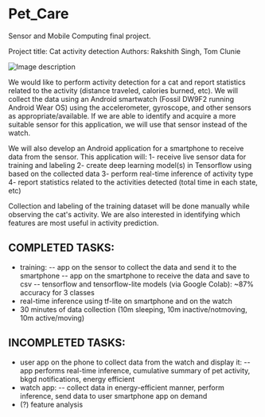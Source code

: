 # Pet_Care
Sensor and Mobile Computing final project.

Project title:  Cat activity detection
Authors:  Rakshith Singh, Tom Clunie

![Image description](https://drive.google.com/file/d/1p9eD2-jU_UfY5BO1lAXYjFW3r_kTgStU/view?usp=sharing)

We would like to perform activity detection for a cat and report statistics related to the activity (distance traveled, calories burned, etc).
We will collect the data using an Android smartwatch (Fossil DW9F2 running Android Wear OS) using the accelerometer, gyroscope, and other sensors as appropriate/available.
If we are able to identify and acquire a more suitable sensor for this application, we will use that sensor instead of the watch.

We will also develop an Android application for a smartphone to receive data from the sensor.
This application will:
1- receive live sensor data for training and labeling
2- create deep learning model(s) in Tensorflow using based on the collected data
3- perform real-time inference of activity type
4- report statistics related to the activities detected (total time in each state, etc)

Collection and labeling of the training dataset will be done manually while observing the cat's activity.
We are also interested in identifying which features are most useful in activity prediction.

## COMPLETED TASKS:
- training:
    -- app on the sensor to collect the data and send it to the smartphone
    -- app on the smartphone to receive the data and save to csv
    -- tensorflow and tensorflow-lite models (via Google Colab): ~87% accuracy for 3 classes
- real-time inference using tf-lite on smartphone and on the watch
- 30 minutes of data collection (10m sleeping, 10m inactive/notmoving, 10m active/moving)

## INCOMPLETED TASKS:
- user app on the phone to collect data from the watch and display it:
    -- app performs real-time inference, cumulative summary of pet activity, bkgd notifications, energy efficient
- watch app:
    -- collect data in energy-efficient manner, perform inference, send data to user smartphone app on demand
- (?) feature analysis
